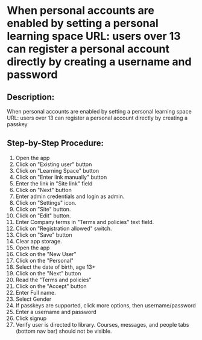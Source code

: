 # When personal accounts are enabled by setting a personal learning space URL: users over 13 can register a personal account directly by creating a username and password

## Description:

When personal accounts are enabled by setting a personal learning space URL: users over 13 can register a personal account directly by creating a passkey

## Step-by-Step Procedure:

1. Open the app 
2. Click on "Existing user" button 
3. Click on "Learning Space" button 
4. Click on "Enter link manually" button 
5. Enter the link in "Site link" field 
6. Click on "Next" button
7. Enter admin credentials and login as admin. 
8. Click on "Settings" icon. 
9. Click on "Site" button.
10. Click on "Edit" button. 
11. Enter Company terms in "Terms and policies" text field. 
12. Click on "Registration allowed" switch. 
13. Click on "Save" button 
14. Clear app storage. 
15. Open the app 
16. Click on the "New User"
17. Click on the "Personal"
18. Select the date of birth, age 13+ 
19. Click on the "Next" button 
20. Read the "Terms and policies"
21. Click on the "Accept" button 
22. Enter Full name.
23. Select Gender
24. If passkeys are supported, click more options, then username/password
25. Enter a username and password
26. Click signup
26. Verify user is directed to library. Courses, messages, and people tabs (bottom nav bar) should not be visible.

